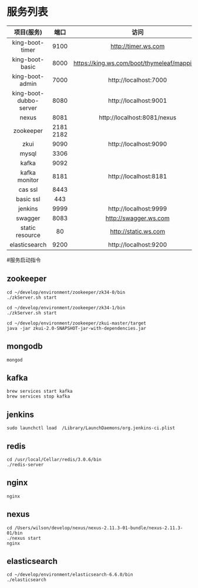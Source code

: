 # 服务列表

| 项目(服务)                  | 端口 | 访问 |
|:-------------------------:|:-----------:| :--------------------------------------------:|
| king-boot-timer           | 9100        | http://timer.ws.com                           |
| king-boot-basic           | 8000        | https://king.ws.com/boot/thymeleaf/mappings   |       
| king-boot-admin           | 7000        | http://localhost:7000                         |        
| king-boot-dubbo-server    | 8080        | http://localhost:9001                         |
| nexus                     | 8081        | http://localhost:8081/nexus                   |
| zookeeper                 | 2181 2182   |                                               |
| zkui                      | 9090        | http://localhost:9090                         |
| mysql                     | 3306        |                                               |
| kafka                     | 9092        |                                               |
| kafka monitor             | 8181        | http://localhost:8181                         |
| cas ssl                   | 8443        |                                               |
| basic ssl                 | 443         |                                               |
| jenkins                   | 9999        | http://localhost:9999                         |
| swagger                   | 8083        | http://swagger.ws.com                         |
| static resource           | 80          | http://static.ws.com                          |
| elasticsearch             | 9200        | http://localhost:9200                         |




#服务启动指令

## zookeeper

```
cd ~/develop/environment/zookeeper/zk34-0/bin 
./zkServer.sh start

cd ~/develop/environment/zookeeper/zk34-1/bin 
./zkServer.sh start

cd ~/develop/environment/zookeeper/zkui-master/target
java -jar zkui-2.0-SNAPSHOT-jar-with-dependencies.jar
```

## mongodb
```
mongod
```

## kafka

```
brew services start kafka
brew services stop kafka
```

## jenkins

```
sudo launchctl load  /Library/LaunchDaemons/org.jenkins-ci.plist
```

## redis

```
cd /usr/local/Cellar/redis/3.0.6/bin
./redis-server
```

## nginx

```
nginx
```

## nexus

```
cd /Users/wilson/develop/nexus/nexus-2.11.3-01-bundle/nexus-2.11.3-01/bin
./nexus start
nginx
```

## elasticsearch
```
cd ~/develop/environment/elasticsearch-6.6.0/bin
./elasticsearch
```


